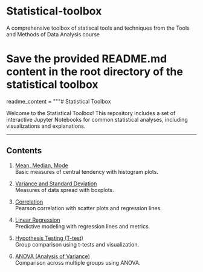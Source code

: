# Statistical-toolbox
A comprehensive toolbox of statiscal tools and techniques from the Tools and Methods of Data Analysis course
# Save the provided README.md content in the root directory of the statistical toolbox

readme_content = """# Statistical Toolbox

Welcome to the Statistical Toolbox! This repository includes a set of interactive Jupyter Notebooks for common statistical analyses, including visualizations and explanations.

---

## **Contents**

1. [Mean, Median, Mode](tools/mean_median_mode.ipynb)  
   Basic measures of central tendency with histogram plots.

2. [Variance and Standard Deviation](tools/variance_std.ipynb)  
   Measures of data spread with boxplots.

3. [Correlation](tools/correlation.ipynb)  
   Pearson correlation with scatter plots and regression lines.

4. [Linear Regression](tools/linear_regression.ipynb)  
   Predictive modeling with regression lines and metrics.

5. [Hypothesis Testing (T-test)](tools/hypothesis_testing.ipynb)  
   Group comparison using t-tests and visualization.

6. [ANOVA (Analysis of Variance)](tools/anova.ipynb)  
   Comparison across multiple groups using ANOVA.
